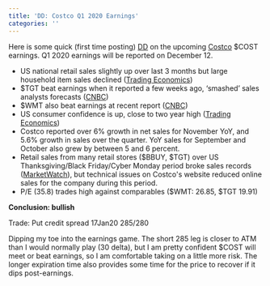 ```yaml
---
title: 'DD: Costco Q1 2020 Earnings'
categories: ''
---
```

Here is some quick (first time posting) [DD](https://www.reddit.com/r/wallstreetbets/comments/6j6gri/the_art_of_the_dd_for_beginners/) on the upcoming [Costco](https://www.costco.ca) $COST earnings. Q1 2020 earnings will be reported on December 12.

* US national retail sales slightly up over last 3 months but large household item sales declined ([Trading Economics](https://tradingeconomics.com/united-states/retail-sales "Trading Economics"))
* $TGT beat earnings when it reported a few weeks ago, ‘smashed’ sales analysts forecasts ([CNBC](https://www.cnbc.com/2019/11/20/target-tgt-earnings-q3-2019.html))
* $WMT also beat earnings at recent report ([CNBC](https://www.cnbc.com/2019/11/14/walmart-wmt-reports-q3-2020-earnings.html))
* US consumer confidence is up, close to two year high ([Trading Economics](https://tradingeconomics.com/united-states/consumer-confidence))
* Costco reported over 6% growth in net sales for November YoY, and 5.6% growth in sales over the quarter. YoY sales for September and October also grew by between 5 and 6 percent.
* Retail sales from many retail stores ($BBUY, $TGT) over US Thanksgiving/Black Friday/Cyber Monday period broke sales records ([MarketWatch](https://www.marketwatch.com/story/target-best-buy-and-lululemon-were-thanksgiving-weekend-retail-winners-analysts-say-2019-12-02?mod=mw_quote_news)), but technical issues on Costco's website reduced online sales for the company during this period.
* P/E (35.8) trades high against comparables ($WMT: 26.85, $TGT 19.91)

**Conclusion: bullish**

Trade: Put credit spread 17Jan20 285/280

Dipping my toe into the earnings game. The short 285 leg is closer to ATM than I would normally play (30 delta), but I am pretty confident $COST will meet or beat earnings, so I am comfortable taking on a little more risk. The longer expiration time also provides some time for the price to recover if it dips post-earnings.

